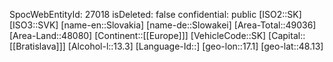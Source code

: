 ﻿---
location: [48.13,17.1]
type: Country
tags:
- geo/Country
---
SpocWebEntityId: 27018
isDeleted: false
confidential: public
[ISO2::SK]
[ISO3::SVK]
[name-en::Slovakia]
[name-de::Slowakei]
[Area-Total::49036]
[Area-Land::48080]
[Continent::[[Europe]]]
[VehicleCode::SK]
[Capital::[[Bratislava]]]
[Alcohol-l::13.3]
[Language-Id::]
[geo-lon::17.1]
[geo-lat::48.13]

